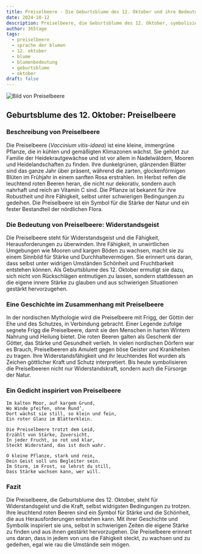 ```yaml
---
title: Preiselbeere - Die Geburtsblume des 12. Oktober und ihre Bedeutung
date: 2024-10-12
description: Preiselbeere, die Geburtsblume des 12. Oktober, symbolisiert Widerstandsgeist. Erfahre mehr über ihre Geschichte, Bedeutung und Symbolik in der Sprache der Blumen.
author: 365tage
tags:
  - preiselbeere
  - sprache der blumen
  - 12. oktober
  - blume
  - blumenbedeutung
  - geburtsblume
  - oktober
draft: false
---
```


![Bild von Preiselbeere](https://cdn.pixabay.com/photo/2018/12/24/21/48/lingonberry-twig-3893546_640.jpg#center)


## Geburtsblume des 12. Oktober: Preiselbeere

### Beschreibung von Preiselbeere

Die Preiselbeere (_Vaccinium vitis-idaea_) ist eine kleine, immergrüne Pflanze, die in kühlen und gemäßigten Klimazonen wächst. Sie gehört zur Familie der Heidekrautgewächse und ist vor allem in Nadelwäldern, Mooren und Heidelandschaften zu finden. Ihre dunkelgrünen, glänzenden Blätter sind das ganze Jahr über präsent, während die zarten, glockenförmigen Blüten im Frühjahr in einem sanften Rosa erstrahlen. Im Herbst reifen die leuchtend roten Beeren heran, die nicht nur dekorativ, sondern auch nahrhaft und reich an Vitamin C sind. Die Pflanze ist bekannt für ihre Robustheit und ihre Fähigkeit, selbst unter schwierigen Bedingungen zu gedeihen. Die Preiselbeere ist ein Symbol für die Stärke der Natur und ein fester Bestandteil der nördlichen Flora.

### Die Bedeutung von Preiselbeere: Widerstandsgeist

Die Preiselbeere steht für Widerstandsgeist und die Fähigkeit, Herausforderungen zu überwinden. Ihre Fähigkeit, in unwirtlichen Umgebungen wie Mooren und kargen Böden zu wachsen, macht sie zu einem Sinnbild für Stärke und Durchhaltevermögen. Sie erinnert uns daran, dass selbst unter widrigen Umständen Schönheit und Fruchtbarkeit entstehen können. Als Geburtsblume des 12. Oktober ermutigt sie dazu, sich nicht von Rückschlägen entmutigen zu lassen, sondern stattdessen an die eigene innere Stärke zu glauben und aus schwierigen Situationen gestärkt hervorzugehen.

### Eine Geschichte im Zusammenhang mit Preiselbeere

In der nordischen Mythologie wird die Preiselbeere mit Frigg, der Göttin der Ehe und des Schutzes, in Verbindung gebracht. Einer Legende zufolge segnete Frigg die Preiselbeere, damit sie den Menschen in harten Wintern Nahrung und Heilung bietet. Die roten Beeren galten als Geschenk der Götter, das Stärke und Gesundheit verlieh. In vielen nordischen Dörfern war es Brauch, Preiselbeeren als Amulett gegen böse Geister und Krankheiten zu tragen. Ihre Widerstandsfähigkeit und ihr leuchtendes Rot wurden als Zeichen göttlicher Kraft und Schutz interpretiert. Bis heute symbolisieren die Preiselbeeren nicht nur Widerstandskraft, sondern auch die Fürsorge der Natur.

### Ein Gedicht inspiriert von Preiselbeere

```
Im kalten Moor, auf kargem Grund,  
Wo Winde pfeifen, ohne Rund’,  
Dort wächst sie still, so klein und fein,  
Ein roter Glanz im Blätterklein.  

Die Preiselbeere trotzt dem Leid,  
Erzählt von Stärke, Zuversicht,  
In jeder Frucht, so rot und klar,  
Steckt Widerstand, das ist doch wahr.  

O kleine Pflanze, stark und rein,  
Dein Geist soll uns Begleiter sein.  
Im Sturm, im Frost, so lehrst du still,  
Dass Stärke wachsen kann, wer will.  
```

### Fazit

Die Preiselbeere, die Geburtsblume des 12. Oktober, steht für Widerstandsgeist und die Kraft, selbst widrigsten Bedingungen zu trotzen. Ihre leuchtend roten Beeren sind ein Symbol für Stärke und die Schönheit, die aus Herausforderungen entstehen kann. Mit ihrer Geschichte und Symbolik inspiriert sie uns, selbst in schwierigen Zeiten die eigene Stärke zu finden und aus ihnen gestärkt hervorzugehen. Die Preiselbeere erinnert uns daran, dass in jedem von uns die Fähigkeit steckt, zu wachsen und zu gedeihen, egal wie rau die Umstände sein mögen.